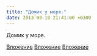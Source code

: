 ```yaml
---
title: "Домик у моря."
date: 2013-08-18 21:41:00 +0300
---
```


Домик у моря.


[Вложение](/assets/vk_photos/2/zAUK-_atPxs.jpg)
[Вложение](/assets/vk_photos/2/iZ08CqeUfKY.jpg)
[Вложение](/assets/vk_photos/2/97dTEoEM0VI.jpg)
